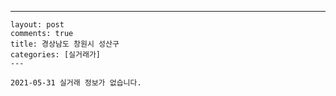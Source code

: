 ---
    layout: post
    comments: true
    title: 경상남도 창원시 성산구
    categories: [실거래가]
    ---

    2021-05-31 실거래 정보가 없습니다.

    